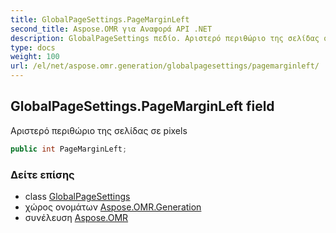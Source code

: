 ```yaml
---
title: GlobalPageSettings.PageMarginLeft
second_title: Aspose.OMR για Αναφορά API .NET
description: GlobalPageSettings πεδίο. Αριστερό περιθώριο της σελίδας σε pixels
type: docs
weight: 100
url: /el/net/aspose.omr.generation/globalpagesettings/pagemarginleft/
---
```

## GlobalPageSettings.PageMarginLeft field

Αριστερό περιθώριο της σελίδας σε pixels

```csharp
public int PageMarginLeft;
```

### Δείτε επίσης

* class [GlobalPageSettings](../)
* χώρος ονομάτων [Aspose.OMR.Generation](../../globalpagesettings/)
* συνέλευση [Aspose.OMR](../../../)


